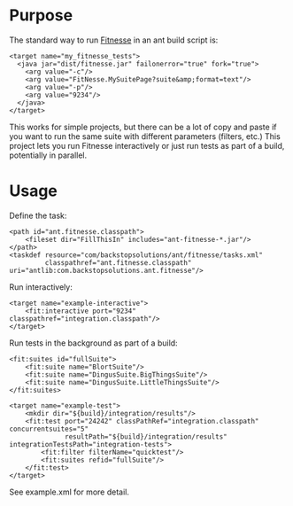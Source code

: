 Purpose
=======

The standard way to run [Fitnesse](http://fitnesse.org/) in an ant build script is:

    <target name="my_fitnesse_tests">
      <java jar="dist/fitnesse.jar" failonerror="true" fork="true">
        <arg value="-c"/>
        <arg value="FitNesse.MySuitePage?suite&amp;format=text"/>
        <arg value="-p"/>
        <arg value="9234"/>
      </java>
    </target>

This works for simple projects, but there can be a lot of copy and paste if you want to run the same suite with different parameters (filters, etc.)
This project lets you run Fitnesse interactively or just run tests as part of a build, potentially in parallel.

Usage
=====

Define the task:

    <path id="ant.fitnesse.classpath">
        <fileset dir="FillThisIn" includes="ant-fitnesse-*.jar"/>
    </path>
    <taskdef resource="com/backstopsolutions/ant/fitnesse/tasks.xml"
             classpathref="ant.fitnesse.classpath" uri="antlib:com.backstopsolutions.ant.fitnesse"/>

Run interactively:

    <target name="example-interactive">
        <fit:interactive port="9234" classpathref="integration.classpath"/>
    </target>

Run tests in the background as part of a build:

    <fit:suites id="fullSuite">
        <fit:suite name="BlortSuite"/>
        <fit:suite name="DingusSuite.BigThingsSuite"/>
        <fit:suite name="DingusSuite.LittleThingsSuite"/>
    </fit:suites>

    <target name="example-test">
        <mkdir dir="${build}/integration/results"/>
        <fit:test port="24242" classPathRef="integration.classpath" concurrentsuites="5"
                  resultPath="${build}/integration/results" integrationTestsPath="integration-tests">
            <fit:filter filterName="quicktest"/>
            <fit:suites refid="fullSuite"/>
        </fit:test>
    </target>

See example.xml for more detail.
